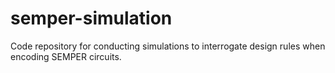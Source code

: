 # semper-simulation
Code repository for conducting simulations to interrogate design rules when encoding SEMPER circuits.

